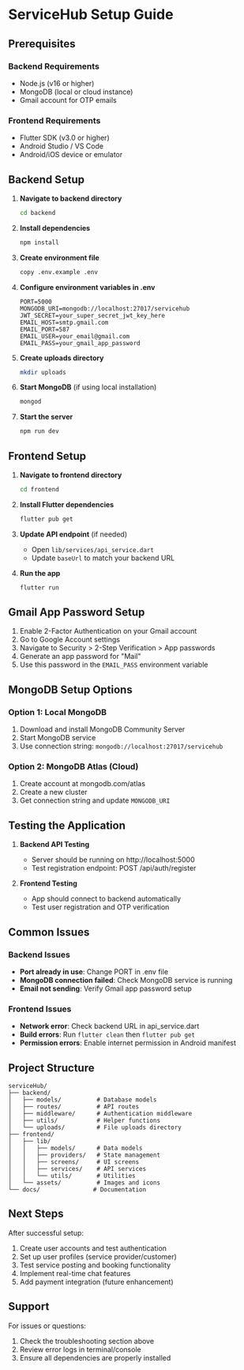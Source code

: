 # ServiceHub Setup Guide

## Prerequisites

### Backend Requirements
- Node.js (v16 or higher)
- MongoDB (local or cloud instance)
- Gmail account for OTP emails

### Frontend Requirements
- Flutter SDK (v3.0 or higher)
- Android Studio / VS Code
- Android/iOS device or emulator

## Backend Setup

1. **Navigate to backend directory**
   ```bash
   cd backend
   ```

2. **Install dependencies**
   ```bash
   npm install
   ```

3. **Create environment file**
   ```bash
   copy .env.example .env
   ```

4. **Configure environment variables in .env**
   ```
   PORT=5000
   MONGODB_URI=mongodb://localhost:27017/servicehub
   JWT_SECRET=your_super_secret_jwt_key_here
   EMAIL_HOST=smtp.gmail.com
   EMAIL_PORT=587
   EMAIL_USER=your_email@gmail.com
   EMAIL_PASS=your_gmail_app_password
   ```

5. **Create uploads directory**
   ```bash
   mkdir uploads
   ```

6. **Start MongoDB** (if using local installation)
   ```bash
   mongod
   ```

7. **Start the server**
   ```bash
   npm run dev
   ```

## Frontend Setup

1. **Navigate to frontend directory**
   ```bash
   cd frontend
   ```

2. **Install Flutter dependencies**
   ```bash
   flutter pub get
   ```

3. **Update API endpoint** (if needed)
   - Open `lib/services/api_service.dart`
   - Update `baseUrl` to match your backend URL

4. **Run the app**
   ```bash
   flutter run
   ```

## Gmail App Password Setup

1. Enable 2-Factor Authentication on your Gmail account
2. Go to Google Account settings
3. Navigate to Security > 2-Step Verification > App passwords
4. Generate an app password for "Mail"
5. Use this password in the `EMAIL_PASS` environment variable

## MongoDB Setup Options

### Option 1: Local MongoDB
1. Download and install MongoDB Community Server
2. Start MongoDB service
3. Use connection string: `mongodb://localhost:27017/servicehub`

### Option 2: MongoDB Atlas (Cloud)
1. Create account at mongodb.com/atlas
2. Create a new cluster
3. Get connection string and update `MONGODB_URI`

## Testing the Application

1. **Backend API Testing**
   - Server should be running on http://localhost:5000
   - Test registration endpoint: POST /api/auth/register

2. **Frontend Testing**
   - App should connect to backend automatically
   - Test user registration and OTP verification

## Common Issues

### Backend Issues
- **Port already in use**: Change PORT in .env file
- **MongoDB connection failed**: Check MongoDB service is running
- **Email not sending**: Verify Gmail app password setup

### Frontend Issues
- **Network error**: Check backend URL in api_service.dart
- **Build errors**: Run `flutter clean` then `flutter pub get`
- **Permission errors**: Enable internet permission in Android manifest

## Project Structure

```
serviceHub/
├── backend/
│   ├── models/          # Database models
│   ├── routes/          # API routes
│   ├── middleware/      # Authentication middleware
│   ├── utils/           # Helper functions
│   └── uploads/         # File uploads directory
├── frontend/
│   ├── lib/
│   │   ├── models/      # Data models
│   │   ├── providers/   # State management
│   │   ├── screens/     # UI screens
│   │   ├── services/    # API services
│   │   └── utils/       # Utilities
│   └── assets/          # Images and icons
└── docs/               # Documentation
```

## Next Steps

After successful setup:
1. Create user accounts and test authentication
2. Set up user profiles (service provider/customer)
3. Test service posting and booking functionality
4. Implement real-time chat features
5. Add payment integration (future enhancement)

## Support

For issues or questions:
1. Check the troubleshooting section above
2. Review error logs in terminal/console
3. Ensure all dependencies are properly installed